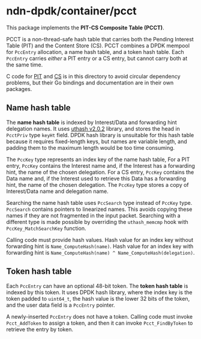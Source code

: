 # ndn-dpdk/container/pcct

This package implements the **PIT-CS Composite Table (PCCT)**.

PCCT is a non-thread-safe hash table that carries both the Pending Interest Table (PIT) and the Content Store (CS).
PCCT combines a DPDK mempool for `PccEntry` allocation, a name hash table, and a token hash table.
Each `PccEntry` carries *either* a PIT entry or a CS entry, but cannot carry both at the same time.

C code for [PIT](../pit/) and [CS](../cs/) is in this directory to avoid circular dependency problems, but their Go bindings and documentation are in their own packages.

## Name hash table

The **name hash table** is indexed by Interest/Data and forwarding hint delegation names.
It uses [uthash v2.0.2](https://troydhanson.github.io/uthash/) library, and stores the head in `PcctPriv` type `keyHt` field.
DPDK hash library is unsuitable for this hash table because it requires fixed-length keys, but names are variable length, and padding them to the maximum length would be too time consuming.

The `PccKey` type represents an index key of the name hash table,
For a PIT entry, `PccKey` contains the Interest name and, if the Interest has a forwarding hint, the name of the chosen delegation.
For a CS entry, `PccKey` contains the Data name and, if the Interest used to retrieve this Data has a forwarding hint, the name of the chosen delegation.
The `PccKey` type stores a copy of Interest/Data name and delegation name.

Searching the name hash table uses `PccSearch` type instead of `PccKey` type.
`PccSearch` contains pointers to linearized names.
This avoids copying these names if they are not fragmented in the input packet.
Searching with a different type is made possible by overriding the `uthash_memcmp` hook with `PccKey_MatchSearchKey` function.

Calling code must provide hash values.
Hash value for an index key without forwarding hint is `Name_ComputeHash(name)`.
Hash value for an index key with forwarding hint is `Name_ComputeHash(name) ^ Name_ComputeHash(delegation)`.

## Token hash table

Each `PccEntry` can have an optional 48-bit token.
The **token hash table** is indexed by this token.
It uses DPDK hash library, where the index key is the token padded to `uint64_t`, the hash value is the lower 32 bits of the token, and the user data field is a `PccEntry` pointer.

A newly-inserted `PccEntry` does not have a token.
Calling code must invoke `Pcct_AddToken` to assign a token, and then it can invoke `Pcct_FindByToken` to retrieve the entry by token.
